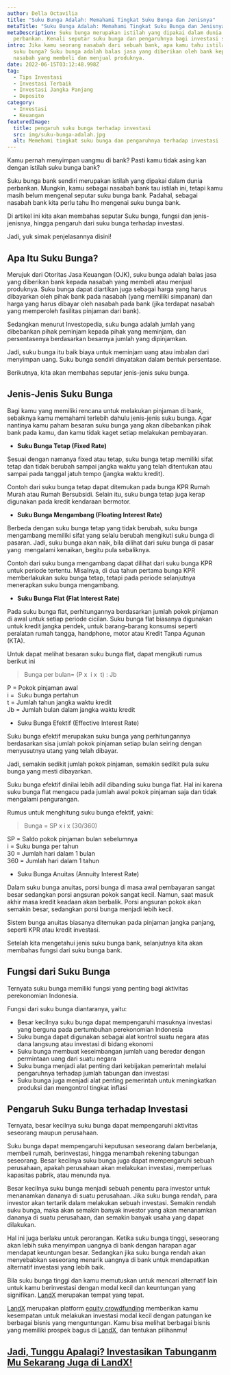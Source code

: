 ```yaml
---
author: Della Octavilia
title: "Suku Bunga Adalah: Memahami Tingkat Suku Bunga dan Jenisnya"
metaTitle: "Suku Bunga Adalah: Memahami Tingkat Suku Bunga dan Jenisnya"
metaDescription: Suku bunga merupakan istilah yang dipakai dalam dunia
  perbankan. Kenali seputar suku bunga dan pengaruhnya bagi investasi saat ini.
intro: Jika kamu seorang nasabah dari sebuah bank, apa kamu tahu istilah dari
  suku bunga? Suku bunga adalah balas jasa yang diberikan oleh bank kepada
  nasabah yang membeli dan menjual produknya.
date: 2022-06-15T03:12:48.998Z
tag:
  - Tips Investasi
  - Investasi Terbaik
  - Investasi Jangka Panjang
  - Deposito
category:
  - Investasi
  - Keuangan
featuredImage:
  title: pengaruh suku bunga terhadap investasi
  src: img/suku-bunga-adalah.jpg
  alt: Memehami tingkat suku bunga dan pengaruhnya terhadap investasi
---
```

Kamu pernah menyimpan uangmu di bank? Pasti kamu tidak asing kan dengan istilah suku bunga bank?

Suku bunga bank sendiri merupakan istilah yang dipakai dalam dunia perbankan. Mungkin, kamu sebagai nasabah bank tau istilah ini, tetapi kamu masih belum mengenal seputar suku bunga bank. Padahal, sebagai nasabah bank kita perlu tahu lho mengenai suku bunga bank.

Di artikel ini kita akan membahas seputar Suku bunga, fungsi dan jenis-jenisnya, hingga pengaruh dari suku bunga terhadap investasi.

Jadi, yuk simak penjelasannya disini!

## Apa Itu Suku Bunga?

Merujuk dari Otoritas Jasa Keuangan (OJK), suku bunga adalah balas jasa yang diberikan bank kepada nasabah yang membeli atau menjual produknya. Suku bunga dapat diartikan juga sebagai harga yang harus dibayarkan oleh pihak bank pada nasabah (yang memiliki simpanan) dan harga yang harus dibayar oleh nasabah pada bank (jika terdapat nasabah yang memperoleh fasilitas pinjaman dari bank).

Sedangkan menurut Investopedia, suku bunga adalah jumlah yang dibebankan pihak peminjam kepada pihak yang meminjam, dan persentasenya berdasarkan besarnya jumlah yang dipinjamkan.

Jadi, suku bunga itu baik biaya untuk meminjam uang atau imbalan dari menyimpan uang. Suku bunga sendiri dinyatakan dalam bentuk persentase.

Berikutnya, kita akan membahas seputar jenis-jenis suku bunga.

## Jenis-Jenis Suku Bunga 

Bagi kamu yang memiliki rencana untuk melakukan pinjaman di bank, sebaiknya kamu memahami terlebih dahulu jenis-jenis suku bunga. Agar nantinya kamu paham besaran suku bunga yang akan dibebankan pihak bank pada kamu, dan kamu tidak kaget setiap melakukan pembayaran. 

* **Suku Bunga Tetap (Fixed Rate)**

Sesuai dengan namanya fixed atau tetap, suku bunga tetap memiliki sifat tetap dan tidak berubah sampai jangka waktu yang telah ditentukan atau sampai pada tanggal jatuh tempo (jangka waktu kredit).

Contoh dari suku bunga tetap dapat ditemukan pada bunga KPR Rumah Murah atau Rumah Bersubsidi. Selain itu, suku bunga tetap juga kerap digunakan pada kredit kendaraan bermotor.

* **Suku Bunga Mengambang (Floating Interest Rate)**

Berbeda dengan suku bunga tetap yang tidak berubah, suku bunga mengambang memiliki sifat yang selalu berubah mengikuti suku bunga di pasaran. Jadi, suku bunga akan naik, bila dilihat dari suku bunga di pasar yang  mengalami kenaikan, begitu pula sebaliknya.

Contoh dari suku bunga mengambang dapat dilihat dari suku bunga KPR untuk periode tertentu. Misalnya, di dua tahun pertama bunga KPR memberlakukan suku bunga tetap, tetapi pada periode selanjutnya menerapkan suku bunga mengambang.

* **Suku Bunga Flat (Flat Interest Rate)**

Pada suku bunga flat, perhitungannya berdasarkan jumlah pokok pinjaman di awal untuk setiap periode cicilan. Suku bunga flat biasanya digunakan untuk kredit jangka pendek, untuk barang–barang konsumsi seperti peralatan rumah tangga, handphone, motor atau Kredit Tanpa Agunan (KTA). 

Untuk dapat melihat besaran suku bunga flat, dapat mengikuti rumus berikut ini

> Bunga per bulan= (P x  i x  t) : Jb

P = Pokok pinjaman awal\
i =  Suku bunga pertahun\
t = Jumlah tahun jangka waktu kredit\
Jb = Jumlah bulan dalam jangka waktu kredit

* Suku Bunga Efektif (Effective Interest Rate)

Suku bunga efektif merupakan suku bunga yang perhitungannya berdasarkan sisa jumlah pokok pinjaman setiap bulan seiring dengan menyusutnya utang yang telah dibayar.

Jadi, semakin sedikit jumlah pokok pinjaman, semakin sedikit pula suku bunga yang mesti dibayarkan.

Suku bunga efektif dinilai lebih adil dibanding suku bunga flat. Hal ini karena suku bunga flat mengacu pada jumlah awal pokok pinjaman saja dan tidak mengalami pengurangan.

Rumus untuk menghitung suku bunga efektif, yakni:

> Bunga = SP x i x (30/360)

SP = Saldo pokok pinjaman bulan sebelumnya\
i = Suku bunga per tahun \
30 = Jumlah hari dalam 1 bulan\
360 = Jumlah hari dalam 1 tahun

* Suku Bunga Anuitas (Annuity Interest Rate)

Dalam suku bunga anuitas, porsi bunga di masa awal pembayaran sangat besar sedangkan porsi angsuran pokok sangat kecil. Namun, saat masuk akhir masa kredit keadaan akan berbalik. Porsi angsuran pokok akan semakin besar, sedangkan porsi bunga menjadi lebih kecil.

Sistem bunga anuitas biasanya ditemukan pada pinjaman jangka panjang, seperti KPR atau kredit investasi.

Setelah kita mengetahui jenis suku bunga bank, selanjutnya kita akan membahas fungsi dari suku bunga bank.

## Fungsi dari Suku Bunga

Ternyata suku bunga memiliki fungsi yang penting bagi aktivitas perekonomian Indonesia.

Fungsi dari suku bunga diantaranya, yaitu:

* Besar kecilnya suku bunga dapat mempengaruhi masuknya investasi yang berguna pada pertumbuhan perekonomian Indonesia
* Suku bunga dapat digunakan sebagai alat kontrol suatu negara atas dana langsung atau investasi di bidang ekonomi
* Suku bunga membuat keseimbangan jumlah uang beredar dengan permintaan uang dari suatu negara
* Suku bunga menjadi alat penting dari kebijakan pemerintah melalui pengaruhnya terhadap jumlah tabungan dan investasi
* Suku bunga juga menjadi alat penting pemerintah untuk meningkatkan produksi dan mengontrol tingkat inflasi

## Pengaruh Suku Bunga terhadap Investasi

Ternyata, besar kecilnya suku bunga dapat mempengaruhi aktivitas seseorang maupun perusahaan.

Suku bunga dapat mempengaruhi keputusan seseorang dalam berbelanja, membeli rumah, berinvestasi, hingga menambah rekening tabungan seseorang. Besar kecilnya suku bunga juga dapat mempengaruhi sebuah perusahaan, apakah perusahaan akan melakukan investasi, memperluas kapasitas pabrik, atau menunda nya.

Besar kecilnya suku bunga menjadi sebuah penentu para investor untuk menanamkan dananya di suatu perusahaan. Jika suku bunga rendah, para investor akan tertarik dalam melakukan sebuah investasi. Semakin rendah suku bunga, maka akan semakin banyak investor yang akan menanamkan dananya di suatu perusahaan, dan semakin banyak usaha yang dapat dilakukan.

Hal ini juga berlaku untuk perorangan. Ketika suku bunga tinggi, seseorang akan lebih suka menyimpan uangnya di bank dengan harapan agar mendapat keuntungan besar. Sedangkan jika suku bunga rendah akan menyebabkan seseorang menarik uangnya di bank untuk mendapatkan alternatif investasi yang lebih baik.

Bila suku bunga tinggi dan kamu memutuskan untuk mencari alternatif lain untuk kamu berinvestasi dengan modal kecil dan keuntungan yang signifikan. [LandX](https://landx.id/project/?utm_source=Blog&utm_medium=organic+keyword&utm_campaign=blog&utm_id=Blog) merupakan tempat yang tepat.

[LandX](https://landx.id/project/?utm_source=Blog&utm_medium=organic+keyword&utm_campaign=blog&utm_id=Blog) merupakan platform [equity crowdfunding](https://landx.id/project/?utm_source=Blog&utm_medium=organic+keyword&utm_campaign=blog&utm_id=Blog) memberikan kamu kesempatan untuk melakukan investasi modal kecil dengan patungan ke berbagai bisnis yang menguntungan. Kamu bisa melihat berbagai bisnis yang memiliki prospek bagus di [LandX](https://landx.id/project/?utm_source=Blog&utm_medium=organic+keyword&utm_campaign=blog&utm_id=Blog), dan tentukan pilihanmu!

## [Jadi, Tunggu Apalagi? Investasikan Tabunganm Mu Sekarang Juga di LandX!](https://landx.id/project/?utm_source=Blog&utm_medium=organic+keyword&utm_campaign=blog&utm_id=Blog)